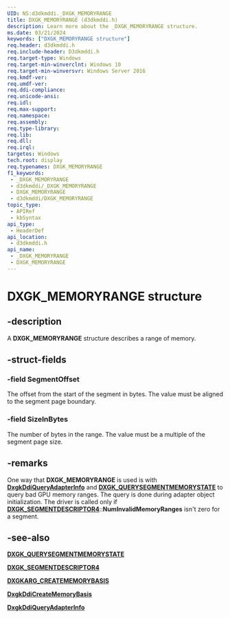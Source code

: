 ```yaml
---
UID: NS:d3dkmddi._DXGK_MEMORYRANGE
title: DXGK_MEMORYRANGE (d3dkmddi.h)
description: Learn more about the _DXGK_MEMORYRANGE structure.
ms.date: 03/21/2024
keywords: ["DXGK_MEMORYRANGE structure"]
req.header: d3dkmddi.h
req.include-header: D3dkmddi.h
req.target-type: Windows
req.target-min-winverclnt: Windows 10
req.target-min-winversvr: Windows Server 2016
req.kmdf-ver: 
req.umdf-ver: 
req.ddi-compliance: 
req.unicode-ansi: 
req.idl: 
req.max-support: 
req.namespace: 
req.assembly: 
req.type-library: 
req.lib: 
req.dll: 
req.irql: 
targetos: Windows
tech.root: display
req.typenames: DXGK_MEMORYRANGE
f1_keywords:
 - _DXGK_MEMORYRANGE
 - d3dkmddi/_DXGK_MEMORYRANGE
 - DXGK_MEMORYRANGE
 - d3dkmddi/DXGK_MEMORYRANGE
topic_type:
 - APIRef
 - kbSyntax
api_type:
 - HeaderDef
api_location:
 - d3dkmddi.h
api_name:
 - _DXGK_MEMORYRANGE
 - DXGK_MEMORYRANGE
---
```


# DXGK_MEMORYRANGE structure

## -description

A **DXGK_MEMORYRANGE** structure describes a range of memory.

## -struct-fields

### -field SegmentOffset

The offset from the start of the segment in bytes. The value must be aligned to the segment page boundary.

### -field SizeInBytes

The number of bytes in the range. The value must be a multiple of the segment page size.

## -remarks

One way that **DXGK_MEMORYRANGE** is used is with [**DxgkDdiQueryAdapterInfo**](nc-d3dkmddi-dxgkddi_queryadapterinfo.md) and [**DXGK_QUERYSEGMENTMEMORYSTATE**](ns-d3dkmddi-_dxgk_querysegmentmemorystate.md) to query bad GPU memory ranges. The query is done during adapter object initialization. The driver is called only if [**DXGK_SEGMENTDESCRIPTOR4**](ns-d3dkmddi-_dxgk_segmentdescriptor4.md)::**NumInvalidMemoryRanges** isn't zero for a segment.

## -see-also

[**DXGK_QUERYSEGMENTMEMORYSTATE**](ns-d3dkmddi-_dxgk_querysegmentmemorystate.md)

[**DXGK_SEGMENTDESCRIPTOR4**](ns-d3dkmddi-_dxgk_segmentdescriptor4.md)

[**DXGKARG_CREATEMEMORYBASIS**](ns-d3dkmddi-dxgkarg_creatememorybasis.md)

[**DxgkDdiCreateMemoryBasis**](nc-d3dkmddi-dxgkddi_creatememorybasis.md)

[**DxgkDdiQueryAdapterInfo**](nc-d3dkmddi-dxgkddi_queryadapterinfo.md)
